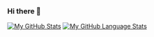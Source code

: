 ### Hi there 👋


[![My GitHub Stats](https://github-readme-stats.vercel.app/api/?username=singhabhyudita&count_private=true&theme=tokyonight&showicons=true)]() [![My GitHub Language Stats](https://github-readme-stats.vercel.app/api/top-langs/?username=singhabhyudita&langs_count=5&theme=tokyonight)]()

<!--
**singhabhyudita/singhabhyudita** is a ✨ _special_ ✨ repository because its `README.md` (this file) appears on your GitHub profile.

Here are some ideas to get you started:

- 🔭 I’m currently working on ...
- 🌱 I’m currently learning ...
- 👯 I’m looking to collaborate on ...
- 🤔 I’m looking for help with ...
- 💬 Ask me about ...
- 📫 How to reach me: ...
- 😄 Pronouns: ...
- ⚡ Fun fact: ...
-->
